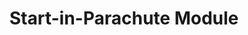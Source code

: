 ---
layout: default
use_title: true
title: Start-in-Parachute Module
#alt_title: Parachute Module
nav_order: 7
parent: Other Modules
# grand_parent: Modules
---